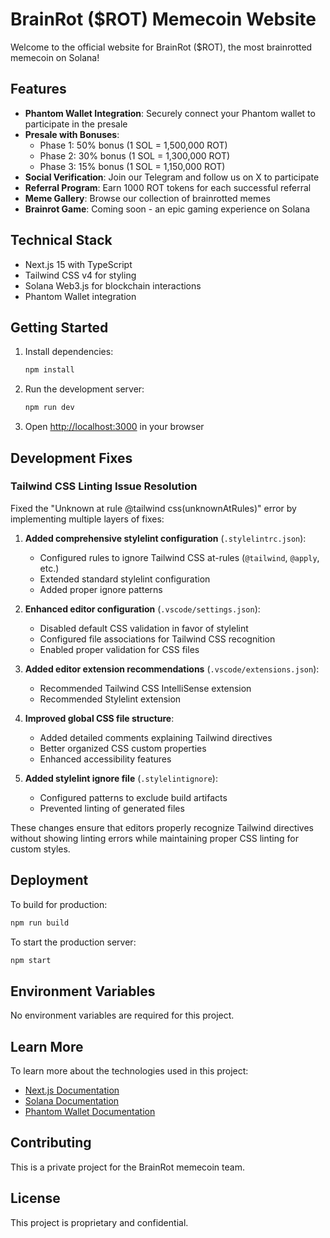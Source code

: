 # BrainRot ($ROT) Memecoin Website

Welcome to the official website for BrainRot ($ROT), the most brainrotted memecoin on Solana!

## Features

- **Phantom Wallet Integration**: Securely connect your Phantom wallet to participate in the presale
- **Presale with Bonuses**: 
  - Phase 1: 50% bonus (1 SOL = 1,500,000 ROT)
  - Phase 2: 30% bonus (1 SOL = 1,300,000 ROT)
  - Phase 3: 15% bonus (1 SOL = 1,150,000 ROT)
- **Social Verification**: Join our Telegram and follow us on X to participate
- **Referral Program**: Earn 1000 ROT tokens for each successful referral
- **Meme Gallery**: Browse our collection of brainrotted memes
- **Brainrot Game**: Coming soon - an epic gaming experience on Solana

## Technical Stack

- Next.js 15 with TypeScript
- Tailwind CSS v4 for styling
- Solana Web3.js for blockchain interactions
- Phantom Wallet integration

## Getting Started

1. Install dependencies:
   ```bash
   npm install
   ```

2. Run the development server:
   ```bash
   npm run dev
   ```

3. Open [http://localhost:3000](http://localhost:3000) in your browser

## Development Fixes

### Tailwind CSS Linting Issue Resolution

Fixed the "Unknown at rule @tailwind css(unknownAtRules)" error by implementing multiple layers of fixes:

1. **Added comprehensive stylelint configuration** (`.stylelintrc.json`):
   - Configured rules to ignore Tailwind CSS at-rules (`@tailwind`, `@apply`, etc.)
   - Extended standard stylelint configuration
   - Added proper ignore patterns

2. **Enhanced editor configuration** (`.vscode/settings.json`):
   - Disabled default CSS validation in favor of stylelint
   - Configured file associations for Tailwind CSS recognition
   - Enabled proper validation for CSS files

3. **Added editor extension recommendations** (`.vscode/extensions.json`):
   - Recommended Tailwind CSS IntelliSense extension
   - Recommended Stylelint extension

4. **Improved global CSS file structure**:
   - Added detailed comments explaining Tailwind directives
   - Better organized CSS custom properties
   - Enhanced accessibility features

5. **Added stylelint ignore file** (`.stylelintignore`):
   - Configured patterns to exclude build artifacts
   - Prevented linting of generated files

These changes ensure that editors properly recognize Tailwind directives without showing linting errors while maintaining proper CSS linting for custom styles.

## Deployment

To build for production:
```bash
npm run build
```

To start the production server:
```bash
npm start
```

## Environment Variables

No environment variables are required for this project.

## Learn More

To learn more about the technologies used in this project:

- [Next.js Documentation](https://nextjs.org/docs)
- [Solana Documentation](https://docs.solana.com/)
- [Phantom Wallet Documentation](https://docs.phantom.app/)

## Contributing

This is a private project for the BrainRot memecoin team.

## License

This project is proprietary and confidential.